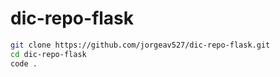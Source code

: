 # dic-repo-flask

```bash
git clone https://github.com/jorgeav527/dic-repo-flask.git
cd dic-repo-flask
code .
```
